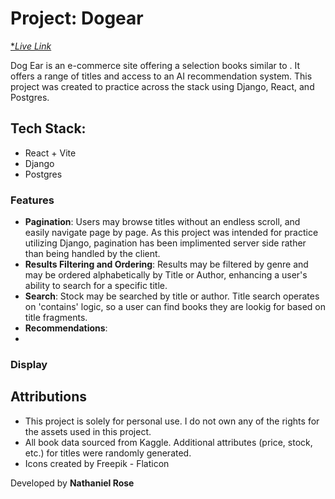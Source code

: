 # Project: Dogear

[**Live Link*]()

Dog Ear is an e-commerce site offering a selection books similar to . It offers a range of titles and access to an AI recommendation system. This project was created to practice across the stack using Django, React, and Postgres. 

## Tech Stack:
-   React + Vite
-   Django
-   Postgres

### Features
- **Pagination**: Users may browse titles without an endless scroll, and easily navigate page by page. As this project was intended for practice utilizing Django, pagination has been implimented server side rather than being handled by the client. 
- **Results Filtering and Ordering**: Results may be filtered by genre and may be ordered alphabetically by Title or Author, enhancing a user's ability to search for a specific title.
- **Search**: Stock may be searched by title or author. Title search operates on 'contains' logic, so a user can find books they are lookig for based on title fragments. 
- **Recommendations**:
- 

### Display

## Attributions
- This project is solely for personal use. I do not own any of the rights for the assets used in this project.
- All book data sourced from Kaggle. Additional attributes (price, stock, etc.) for titles were randomly generated. 
- Icons created by Freepik - Flaticon


Developed by **Nathaniel Rose**
